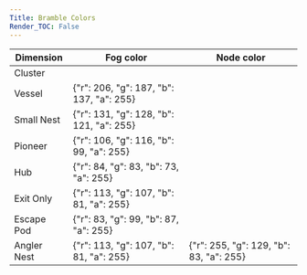 ```yaml
---
Title: Bramble Colors
Render_TOC: False
---
```


| Dimension   | Fog color                                | Node color                              |
|-------------|------------------------------------------|-----------------------------------------|
| Cluster     |                                          |                                         |
| Vessel      | {"r": 206, "g": 187, "b": 137, "a": 255} |                                         |
| Small Nest  | {"r": 131, "g": 128, "b": 121, "a": 255} |                                         |
| Pioneer     | {"r": 106, "g": 116, "b": 99, "a": 255}  |                                         |
| Hub         | {"r": 84, "g": 83, "b": 73, "a": 255}    |                                         |
| Exit Only   | {"r": 113, "g": 107, "b": 81, "a": 255}  |                                         |
| Escape Pod  | {"r": 83, "g": 99, "b": 87, "a": 255}    |                                         |
| Angler Nest | {"r": 113, "g": 107, "b": 81, "a": 255}  | {"r": 255, "g": 129, "b": 83, "a": 255} |